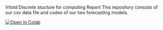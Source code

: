 Vitstd Discrete stucture for computing Report
This repository consists of our csv data file and codes of our two forecasting models.

[![Open In Colab](https://colab.research.google.com/assets/colab-badge.svg)](https://colab.research.google.com/drive/1DsFaJV6vrwJRbxK4Ntq54PPTm3emHFVm?usp=sharing)

